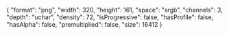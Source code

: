 {
  "format": "png",
  "width": 320,
  "height": 161,
  "space": "srgb",
  "channels": 3,
  "depth": "uchar",
  "density": 72,
  "isProgressive": false,
  "hasProfile": false,
  "hasAlpha": false,
  "premultiplied": false,
  "size": 16412
}